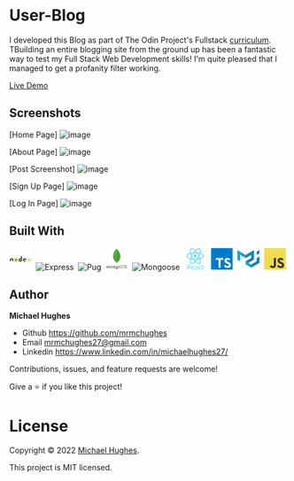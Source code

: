 # User-Blog

I developed this Blog as part of The Odin Project's Fullstack [curriculum](https://www.theodinproject.com/lessons/nodejs-blog-api).
TBuilding an entire blogging site from the ground up has been a fantastic way to test my Full Stack Web Development skills! I'm quite pleased that I managed to get a profanity filter working.

[Live Demo](https://calm-ravine-70177.herokuapp.com/)

## Screenshots
[Home Page] ![image](https://user-images.githubusercontent.com/10659805/196775327-9ff7bd6a-7f1e-4319-b21c-6c1011a12bb8.png)

[About Page] ![image](https://user-images.githubusercontent.com/10659805/196775400-33e015a3-bdf3-49a9-b285-6fa95671e034.png)

[Post Screenshot] ![image](https://user-images.githubusercontent.com/10659805/196775463-59b616d5-65e9-4cc1-8ab8-adcfc99ce04f.png)

[Sign Up Page] ![image](https://user-images.githubusercontent.com/10659805/196775539-517d2e95-e742-45f5-9f67-bc1608fca1ae.png)

[Log In Page] ![image](https://user-images.githubusercontent.com/10659805/196775591-bc85e88a-bb47-4c42-be56-89bd006e2d50.png)

## Built With
<img src="https://github.com/devicons/devicon/blob/master/icons/nodejs/nodejs-original-wordmark.svg" title="Node.js" alt="Node.js" width="40" height="40"/>&nbsp;
<img src="https://user-images.githubusercontent.com/10659805/183220572-4ac21d4f-5550-4989-8bbd-f2c1c10c7ae6.png" title="Express" alt="Express" width="40" height="40"/>&nbsp;
<img src="https://camo.githubusercontent.com/2eb688a747805c9acd144faf728c8a30f86fc4ca5fb39e6528232f0372151364/68747470733a2f2f63646e2e7261776769742e636f6d2f7075676a732f7075672d6c6f676f2f656563343336636565386664396431373236643738333963626539396431663639343639326330632f5356472f7075672d66696e616c2d6c6f676f2d5f2d636f6c6f75722d3132382e737667" title="Pug" alt="Pug" width="40" height="40"/>&nbsp;
<img src="https://github.com/devicons/devicon/blob/master/icons/mongodb/mongodb-original-wordmark.svg" title="MongoDB" alt="MongoDB" width="40" height="40"/>&nbsp;
<img src="https://user-images.githubusercontent.com/10659805/183216222-e6be29db-9f84-496b-908f-55f7c2d6e2ac.png" title="Mongoose" alt="Mongoose" width="40" height="40"/>&nbsp;
<img src="https://github.com/devicons/devicon/blob/master/icons/react/react-original-wordmark.svg"  title="React" alt="React" width="40" height="40"/>&nbsp;
<img src="https://github.com/devicons/devicon/blob/master/icons/typescript/typescript-original.svg"  title="TypeScript" alt="TypeScript" width="40" height="40"/>&nbsp;
<img src="https://github.com/devicons/devicon/blob/master/icons/materialui/materialui-original.svg"  title="MaterialUI" alt="MaterialUI" width="40" height="40"/>&nbsp;
<img src="https://github.com/devicons/devicon/blob/master/icons/javascript/javascript-original.svg" title="JavaScript" alt="JavaScript" width="40" height="40"/>&nbsp;

## Author

**Michael Hughes**

- Github https://github.com/mrmchughes
- Email mrmchughes27@gmail.com
- Linkedin https://www.linkedin.com/in/michaelhughes27/

Contributions, issues, and feature requests are welcome!

Give a ⭐️ if you like this project!

# License

Copyright © 2022 [Michael Hughes](https://github.com/mrmchughes).

This project is MIT licensed.
